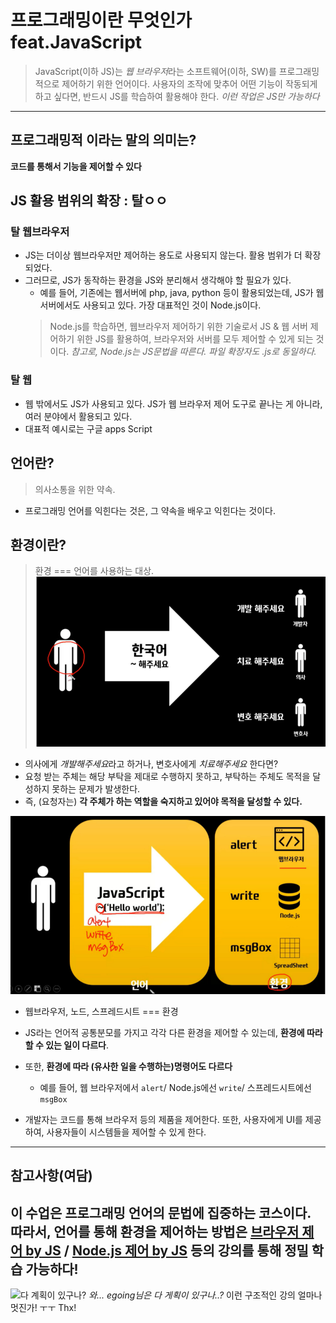 # 프로그래밍이란 무엇인가 feat.JavaScript

> JavaScript(이하 JS)는 *웹 브라우저*라는 소프트웨어(이하, SW)를 프로그래밍적으로 제어하기 위한 언어이다.
> 사용자의 조작에 맞추어 어떤 기능이 작동되게 하고 싶다면, 반드시 JS를 학습하여 활용해야 한다. *이런 작업은 JS만 가능하다*
----

## 프로그래밍적 이라는 말의 의미는?
**코드를 통해서 기능을 제어할 수 있다**


## JS 활용 범위의 확장 : 탈ㅇㅇ
### 탈 웹브라우저
* JS는 더이상 웹브라우저만 제어하는 용도로 사용되지 않는다. 활용 범위가 더 확장되었다.
* 그러므로, JS가 동작하는 환경을 JS와 분리해서 생각해야 할 필요가 있다.
    - 예를 들어, 기존에는 웹서버에 php, java, python 등이 활용되었는데, JS가 웹 서버에서도 사용되고 있다. 가장 대표적인 것이 Node.js이다.
    > Node.js를 학습하면, 웹브라우저 제어하기 위한 기술로서 JS & 웹 서버 제어하기 위한 JS를 활용하여, 브라우저와 서버를 모두 제어할 수 있게 되는 것이다. *참고로, Node.js는 JS문법을 따른다. 파일 확장자도 .js로 동일하다.*

### 탈 웹
* 웹 밖에서도 JS가 사용되고 있다.
    JS가 웹 브라우저 제어 도구로 끝나는 게 아니라, 여러 분야에서 활용되고 있다.
* 대표적 예시로는 구글 apps Script


## 언어란?
> 의사소통을 위한 약속.
* 프로그래밍 언어를 익힌다는 것은, 그 약속을 배우고 익힌다는 것이다.


## 환경이란?
> 환경 === 언어를 사용하는 대상.
![한국어 예시](https://github.com/ShinAhYoung21/TIL/blob/main/img/jsBasic_1_%EC%96%B8%EC%96%B4ex.PNG?raw=true)
* 의사에게 *개발해주세요*라고 하거나, 변호사에게 *치료해주세요* 한다면?
* 요청 받는 주체는 해당 부탁을 제대로 수행하지 못하고, 부탁하는 주체도 목적을 달성하지 못하는 문제가 발생한다.
* 즉, (요청자는) **각 주체가 하는 역할을 숙지하고 있어야 목적을 달성할 수 있다.**

![프로그래밍 모델](https://github.com/ShinAhYoung21/TIL/blob/main/img/jsBasic_2_%EC%96%B8%EC%96%B4and%ED%99%98%EA%B2%BD.PNG?raw=true)
* 웹브라우저, 노드, 스프레드시트 === 환경
* JS라는 언어적 공통분모를 가지고 각각 다른 환경을 제어할 수 있는데, **환경에 따라 할 수 있는 일이 다르다**. 
* 또한, **환경에 따라 (유사한 일을 수행하는)명령어도 다르다**
    - 예를 들어, 웹 브라우저에서 `alert`/ Node.js에선 `write`/ 스프레드시트에선 `msgBox`

* 개발자는 코드를 통해 브라우저 등의 제품을 제어한다. 또한, 사용자에게 UI를 제공하여, 사용자들이 시스템들을 제어할 수 있게 한다.
----

## 참고사항(여담)
이 수업은 **프로그래밍 언어**의 문법에 집중하는 코스이다.
따라서, 언어를 통해 환경을 제어하는 방법은 [브라우저 제어 by JS](https://opentutorials.org/course/1375) / [Node.js 제어 by JS](https://opentutorials.org/course/3332) 등의 강의를 통해 정밀 학습 가능하다!
----

![다 계획이 있구나?](https://media0.giphy.com/media/QuCViA0jSSfWxdghms/giphy.gif?cid=790b7611521846e96717b824ab25e8e6f497b2a9057bb9c4&rid=giphy.gif&ct=g)
*와... egoing님은 다 게획이 있구나..?*
이런 구조적인 강의 얼마나 멋진가! ㅜㅜ Thx!